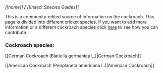 _[[home]]_ **/** _[[Insect Species Guides]]_

This is a community-edited source of information on the cockroach. This page is divided into different cricket species. If you want to add more information or a different cockroach species click [here](https://github.com/TinyFarms/OpenBugFarm/wiki/Contribute) to see how you can contribute.

### Cockroach species:

[[German Cockroach (Blattella germanica L.)|German Cockroach]]

[[American Cockroach (Periplaneta americana L.)|Amercian Cockroach]]